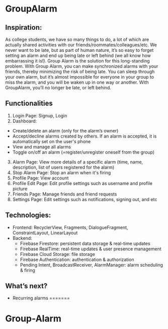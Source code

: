 # GroupAlarm


## Inspiration:
As college students, we have so many things to do, a lot of which are actually shared activities with our friends/roommates/colleagues/etc. We never want to be late, but as part of human nature, it’s so easy to forget setting an alarm and end up being late or left behind (we all know how embarrassing it is!). Group Alarm is the solution for this long-standing problem. With Group Alarm, you can make synchronized alarms with your friends, thereby minimizing the risk of being late. You can sleep through your own alarm, but it’s almost impossible for everyone in your group to miss the alarm, and you will be waken up in one way or another. With GroupAlarm, you’ll no longer be late, or left behind.

## Functionalities
1. Login Page: Signup, Login
2. Dashboard: 
+ Create/delete an alarm (only for the alarm’s owner)
+ Accept/decline alarms created by others. If an alarm is accepted, it is automatically set on the user's phone
+ View and manage all alarms
+ Toggle on/off an alarm (=register/unregister oneself from the group)
3. Alarm Page: View more details of a specific alarm (time, name, description, list of users registered for the alarm)
4. Stop Alarm Page: Stop an alarm when it's firing
6. Profile Page: View account
7. Profile Edit Page: Edit profile settings such as username and profile picture
9. Friends Page: Manage friends and friend requests
8. Settings Page: Edit settings such as notifications, signing out, and etc

## Technologies:
+ Frontend: RecyclerView, Fragments, DialogueFragment, ConstraintLayout, LinearLayout
+ Backend:
	+ Firebase Firestore: persistent data storage & real-time updates
	+ Firebase RealTime: real-time updates & user presence management
	+ Firebase Cloud Storage: file storage
	+ Firebase Authentication: authentication & authorization
	+ Pending Intent, BroadcastReceiver, AlarmManager: alarm scheduling & firing

## What’s next?
+ Recurring alarms
=======
# Group-Alarm
